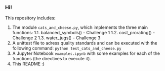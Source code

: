 ### Hi!
This repository includes:
  1. The module `cats_and_cheese.py`, which implements the three main functions:
    1.1. balanced_symbols() - Challenge 1
    1.2. cost_prorating() - Challenge 2
    1.3. water_jugs() - Challenge 3
  2. A unittest file to adress quality standards and can be executed with the following command:
       `python test_cats_and_cheese.py`
  3. A Jupyter Notebook `examples.ipynb` with some examples for each of the functions (the directives to execute it).
  4. This README :)
